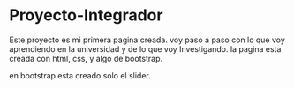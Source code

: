 # Proyecto-Integrador

Este proyecto es mi primera pagina creada. voy paso a paso con lo que voy aprendiendo en la universidad y de lo que voy Investigando.
la pagina esta creada con html, css, y algo de bootstrap. 

en bootstrap esta creado solo el slider. 

